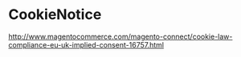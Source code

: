 # CookieNotice
http://www.magentocommerce.com/magento-connect/cookie-law-compliance-eu-uk-implied-consent-16757.html
